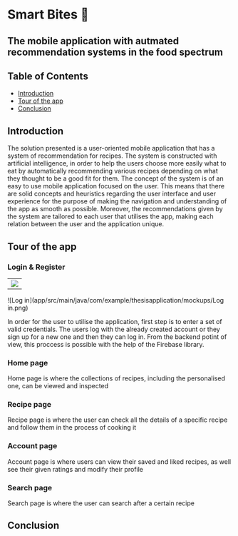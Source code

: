 # Smart Bites 🥧
## The mobile application with autmated recommendation systems in the food spectrum

## Table of Contents
* [Introduction](#introduction)
* [Tour of the app](#tour-of-the-app)
* [Conclusion](#conclusion)

## Introduction
The solution presented is a user-oriented mobile application that has a system of recommendation for recipes. The system is constructed with artificial intelligence, in order to help the users choose more easily what to eat by automatically recommending various recipes depending on what they thought to be a good fit for them.
The concept of the system is of an easy to use mobile application focused on the user. This means that there are solid concepts and heuristics regarding the user interface and user experience for the purpose of making the navigation and understanding of the app as smooth as possible. Moreover, the recommendations given by the system are tailored to each user that utilises the app, making each relation between the user and the application unique.

## Tour of the app

### Login & Register
<table style="margin-left:auto;margin-right:auto;">
  <tr>
   <td> <img src="./app/src/main/java/com/example/thesisapplication/mockups/Log in.png"> </td>
 </tr> 
</table>
![Log in](app/src/main/java/com/example/thesisapplication/mockups/Log in.png)

In order for the user to utilise the application, first step is to enter a set of valid credentials. The users log with the already created account or they sign up for a new one and then they can log in. From the backend potint of view, this proccess is possible with the help of the Firebase library.

### Home page

Home page is where the collections of recipes, including the personalised one, can be viewed and inspected

### Recipe page

Recipe page is where the user can check all the details of a specific recipe and follow them in the process of cooking it


### Account page

Account page is where users can view their saved and liked recipes, as well see their given ratings and modify their profile

### Search page

Search page is where the user can search after a certain recipe

## Conclusion
